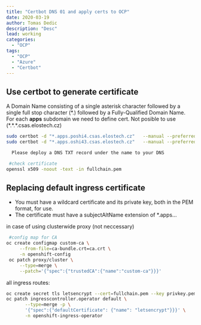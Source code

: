 ```yaml
---
title: "Certbot DNS 01 and apply certs to OCP"
date: 2020-03-19 
author: Tomas Dedic
description: "Desc"
lead: working
categories:
  - "OCP"
tags:
  - "OCP"
  - "Azure"
  - "Certbot"
---
```

## Use certbot to generate certificate
A Domain Name consisting of a single asterisk character followed by a single full
stop character (\*.) followed by a Fully-Qualified Domain Name. For each **apps** subdomain we need to define cert. Not posible to use (\*.\*.\*.csas.elostech.cz)

```sh
sudo certbot -d "*.apps.poshi4.csas.elostech.cz"   --manual --preferred-challenges dns certonly
sudo certbot -d "*.apps.oshi43.csas.elostech.cz"   --manual --preferred-challenges dns certonly

  Please deploy a DNS TXT record under the name to your DNS

```
```sh
 #check certificate
openssl x509 -noout -text -in fullchain.pem
```
## Replacing default ingress certificate
+ You must have a wildcard certificate and its private key, both in the PEM format, for use.
+ The certificate must have a subjectAltName extension of *.apps.<clustername>.<domain>.

in case of using clusterwide proxy (not neccessary)
```sh
 #config map for CA
oc create configmap custom-ca \
     --from-file=ca-bundle.crt=ca.crt \
     -n openshift-config
 oc patch proxy/cluster \
     --type=merge \
     --patch='{"spec":{"trustedCA":{"name":"custom-ca"}}}'
```
all ingress routes:
```sh
oc create secret tls letsencrypt --cert=fullchain.pem --key privkey.pem -n openshift-ingress
oc patch ingresscontroller.operator default \
       --type=merge -p \
       '{"spec":{"defaultCertificate": {"name": "letsencrypt"}}}' \
       -n openshift-ingress-operator
```

